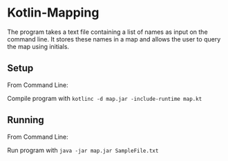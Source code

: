 # Kotlin-Mapping
The program takes a text file containing a list of names as input on the command line. It stores these names in a map and allows the user to query the map using initials.

## Setup
From Command Line: 

Compile program with `kotlinc -d map.jar -include-runtime map.kt`

## Running
From Command Line: 

Run program with `java -jar map.jar SampleFile.txt`
